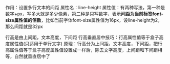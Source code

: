 作用：设置多行文本的间距
属性名：line-height
属性值：有两种写法，第一种是数字+px，写多大就是多少像素，第二种是只写数字，表示**间距为当前标签font-size属性值的倍数**，比如当前字体font-size属性值为16px，设line-height为2，那么间距就是32px

行高是由上间距，文本高度，下间距
行高垂直居中技巧：行高属性值等于盒子高度属性值(只适用于单行文字)
原理：行高分为上间距，文本高度，下间距，把行高属性值等于盒子高度属性值设置成一样后，除去文字高度，上间距和下间距相等，自然就垂直居中了